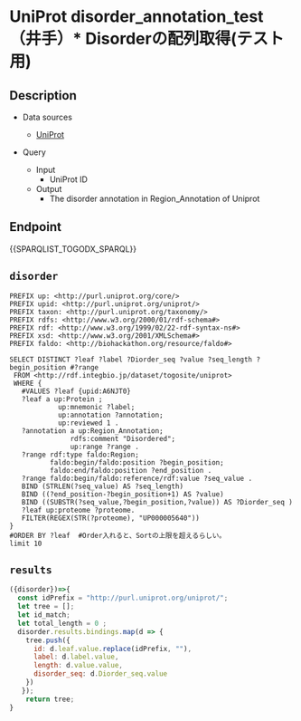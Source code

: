 # UniProt disorder_annotation_test（井手）* Disorderの配列取得(テスト用) 

## Description

- Data sources
    - [UniProt](https://www.uniprot.org/)

- Query
    - Input
        - UniProt ID
    - Output
        - The disorder annotation in Region_Annotation of Uniprot

## Endpoint
{{SPARQLIST_TOGODX_SPARQL}}

## `disorder`
```sparql
PREFIX up: <http://purl.uniprot.org/core/>
PREFIX upid: <http://purl.uniprot.org/uniprot/>
PREFIX taxon: <http://purl.uniprot.org/taxonomy/>
PREFIX rdfs: <http://www.w3.org/2000/01/rdf-schema#>
PREFIX rdf: <http://www.w3.org/1999/02/22-rdf-syntax-ns#>
PREFIX xsd: <http://www.w3.org/2001/XMLSchema#> 
PREFIX faldo: <http://biohackathon.org/resource/faldo#>

SELECT DISTINCT ?leaf ?label ?Diorder_seq ?value ?seq_length ?begin_position #?range 
 FROM <http://rdf.integbio.jp/dataset/togosite/uniprot>
 WHERE {
   #VALUES ?leaf {upid:A6NJT0}
   ?leaf a up:Protein ;
            up:mnemonic ?label;
            up:annotation ?annotation;
            up:reviewed 1 .
   ?annotation a up:Region_Annotation;
               rdfs:comment "Disordered";
               up:range ?range .
   ?range rdf:type faldo:Region;
          faldo:begin/faldo:position ?begin_position;
          faldo:end/faldo:position ?end_position .
   ?range faldo:begin/faldo:reference/rdf:value ?seq_value .
   BIND (STRLEN(?seq_value) AS ?seq_length)
   BIND ((?end_position-?begin_position+1) AS ?value)
   BIND ((SUBSTR(?seq_value,?begin_position,?value)) AS ?Diorder_seq )
   ?leaf up:proteome ?proteome.
   FILTER(REGEX(STR(?proteome), "UP000005640"))
}
#ORDER BY ?leaf  #Order入れると、Sortの上限を超えるらしい。
limit 10
```

## `results`

```javascript
({disorder})=>{
  const idPrefix = "http://purl.uniprot.org/uniprot/";
  let tree = [];
  let id_match;
  let total_length = 0 ;
  disorder.results.bindings.map(d => {
    tree.push({
      id: d.leaf.value.replace(idPrefix, ""),
      label: d.label.value,
      length: d.value.value,
      disorder_seq: d.Diorder_seq.value 
    })
   });
    return tree;
}
```